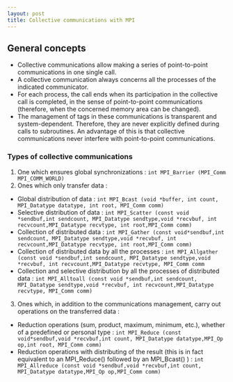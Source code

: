 ```yaml
---
layout: post
title: Collective communications with MPI
---
```


## General concepts

* Collective communications allow making a series of point-to-point communications
in one single call.
* A collective communication always concerns all the processes of the indicated
communicator.
* For each process, the call ends when its participation in the collective call is completed, in the sense of point-to-point communications (therefore, when the
concerned memory area can be changed).
* The management of tags in these communications is transparent and system-dependent. Therefore, they are never explicitly defined during calls to subroutines. An advantage of this is that collective communications never interfere with point-to-point communications.

### Types of collective communications
1. One which ensures global synchronizations : `int MPI_Barrier (MPI_Comm MPI_COMM_WORLD)`
2. Ones which only transfer data :
  * Global distribution of data : `int MPI_Bcast (void *buffer, int count, MPI_Datatype datatype, int root, MPI_Comm comm)`
  *  Selective distribution of data : `int MPI_Scatter (const void *sendbuf,int sendcount,
MPI_Datatype sendtype,void *recvbuf,
int recvcount,MPI_Datatype recvtype,
int root,MPI_Comm comm)`
  *  Collection of distributed data : `int MPI_Gather (const void*sendbuf,int sendcount,
MPI_Datatype sendtype,void *recvbuf,
int recvcount,MPI_Datatype recvtype,
int root,MPI_Comm comm)`
  *  Collection of distributed data by all the processes : `int MPI_Allgather (const void *sendbuf,int sendcount,
MPI_Datatype sendtype,void *recvbuf,
int recvcount,MPI_Datatype recvtype,
MPI_Comm comm`
  *  Collection and selective distribution by all the processes of distributed data : `int MPI_Alltoall (const void *sendbuf,int sendcount,
MPI_Datatype sendtype,void *recvbuf,
int recvcount,MPI_Datatype recvtype,
MPI_Comm comm)`
3. Ones which, in addition to the communications management, carry out operations
on the transferred data :
  * Reduction operations (sum, product, maximum, minimum, etc.), whether of a
predefined or personal type : `int MPI_Reduce (const void*sendbuf,void *recvbuf,int count,
MPI_Datatype datatype,MPI_Op op,int root,
MPI_Comm comm)`
  * Reduction operations with distributing of the result (this is in fact equivalent to an MPI_Reduce() followed by an MPI_Bcast() ) : `int MPI_Allreduce (const void *sendbuf,void *recvbuf,int count,
MPI_Datatype datatype,MPI_Op op,MPI_Comm comm)`
 
